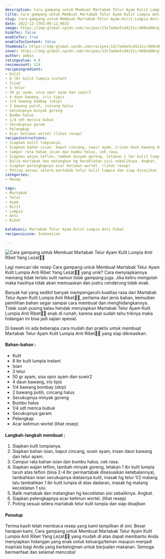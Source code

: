 ```yaml
---
description: Cara gampang untuk Membuat Martabak Telur Ayam Kulit Lumpia Anti Ribet Yang Lezat"
title: Cara gampang untuk Membuat Martabak Telur Ayam Kulit Lumpia Anti Ribet Yang Lezat
slug: Cara-gampang-untuk-Membuat-Martabak-Telur-Ayam-Kulit-Lumpia-Anti-Ribet-Yang-Lezat
date: 2022-12-1T03:09:12.063Z
image: https://img-global.cpcdn.com/recipes/13c7aebe5cd4221c/400x400cq70/photo.jpg
hideToc: false
enableToc: true
enableTocContent: false
thumbnail: https://img-global.cpcdn.com/recipes/13c7aebe5cd4221c/400x400cq70/photo.jpg
cover: https://img-global.cpcdn.com/recipes/13c7aebe5cd4221c/400x400cq70/photo.jpg
author: admin
ratingvalue: 4.8
reviewcount: 124
recipeingredient:
- Kulit
- 8 lbr kulit lumpia instant
- Isian
- 3 telur
- 50 gr ayam, sisa opor ayam dan suwir2
- 4 daun bawang, iris tipis
- 1/4 bawang bombay (skip)
- 2 bawang putih, cincang halus
- Secukupnya minyak goreng
- Bumbu halus
- 1/4 sdt merica bubuk
- Secukupnya garam
- Pelengkap
- Acar ketimun wortel (lihat resep)
recipeinstructions:
- Siapkan kulit lumpianya.
- Siapkan bahan isian, baput cincang, suwir ayam, irisan daun bawang dan telur ayam.
- Campur rata bahan isian dan bumbu halus, cek rasa.
- Siapkan wajan teflon, tambah minyak goreng, letakan 1 lbr kulit lumpia taruh atas teflon (bisa 2-4 lbr permartabak disesuaikan ketebalannya), tambahkan isian secukupnya diatasnya kulit, masak hg telur 1/2 matang lalu tambahkan 1 lbr kulit lumpia di atas dadaran, masak hg matang kecoklatan 1 sisi.
- Balik martabak dan matangkan hg kecoklatan sisi sebaliknya. Angkat.
- Siapkan pelengkapnya acar ketimun wortel. (lihat resep)
- Poting sesuai selera martabak telur kulit lumpia dan siap disajikan
categories:
- Resep

tags:
- Martabak
- Telur
- Ayam
- Kulit
- Lumpia
- Anti
- Ribet

katakunci: Martabak Telur Ayam Kulit Lumpia Anti Ribet
recipecuisine: Indonesian

---
```


![Cara gampang untuk Membuat Martabak Telur Ayam Kulit Lumpia Anti Ribet Yang Lezat👩‍🍳](https://img-global.cpcdn.com/recipes/13c7aebe5cd4221c/400x400cq70/photo.jpg)

Lagi mencari ide resep Cara gampang untuk Membuat Martabak Telur Ayam Kulit Lumpia Anti Ribet Yang Lezat👩‍🍳 yang unik? Cara menyiapkannya memang tidak terlalu sulit namun tidak gampang juga. Jika keliru mengolah maka hasilnya tidak akan memuaskan dan justru cenderung tidak enak.

Banyak hal yang sedikit banyak mempengaruhi kualitas rasa dari Martabak Telur Ayam Kulit Lumpia Anti Ribet👩‍🍳, pertama dari jenis bahan, kemudian pemilihan bahan segar sampai cara membuat dan menghidangkannya. Tidak usah pusing kalau hendak menyiapkan Martabak Telur Ayam Kulit Lumpia Anti Ribet👩‍🍳 enak di rumah, karena asal sudah tahu triknya maka hidangan ini bisa jadi sajian spesial.

Di bawah ini ada beberapa cara mudah dan praktis untuk membuat Martabak Telur Ayam Kulit Lumpia Anti Ribet👩‍🍳 yang siap dikreasikan.

<!--inarticleads1-->

#### Bahan-bahan :

- Kulit
- 8 lbr kulit lumpia instant
- Isian
- 3 telur
- 50 gr ayam, sisa opor ayam dan suwir2
- 4 daun bawang, iris tipis
- 1/4 bawang bombay (skip)
- 2 bawang putih, cincang halus
- Secukupnya minyak goreng
- Bumbu halus
- 1/4 sdt merica bubuk
- Secukupnya garam
- Pelengkap
- Acar ketimun wortel (lihat resep)

<!--inarticleads2-->

#### Langkah-langkah membuat :

1. Siapkan kulit lumpianya.
1. Siapkan bahan isian, baput cincang, suwir ayam, irisan daun bawang dan telur ayam.
1. Campur rata bahan isian dan bumbu halus, cek rasa.
1. Siapkan wajan teflon, tambah minyak goreng, letakan 1 lbr kulit lumpia taruh atas teflon (bisa 2-4 lbr permartabak disesuaikan ketebalannya), tambahkan isian secukupnya diatasnya kulit, masak hg telur 1/2 matang lalu tambahkan 1 lbr kulit lumpia di atas dadaran, masak hg matang kecoklatan 1 sisi.
1. Balik martabak dan matangkan hg kecoklatan sisi sebaliknya. Angkat.
1. Siapkan pelengkapnya acar ketimun wortel. (lihat resep)
1. Poting sesuai selera martabak telur kulit lumpia dan siap disajikan

#### Penutup

Terima kasih telah membaca resep yang kami tampilkan di sini. Besar harapan kami, Cara gampang untuk Membuat Martabak Telur Ayam Kulit Lumpia Anti Ribet Yang Lezat👩‍🍳 yang mudah di atas dapat membantu Anda menyiapkan hidangan yang enak untuk keluarga/teman maupun menjadi inspirasi bagi Anda yang berkeinginan untuk berjualan makanan. Semoga bermanfaat dan selamat mencoba!